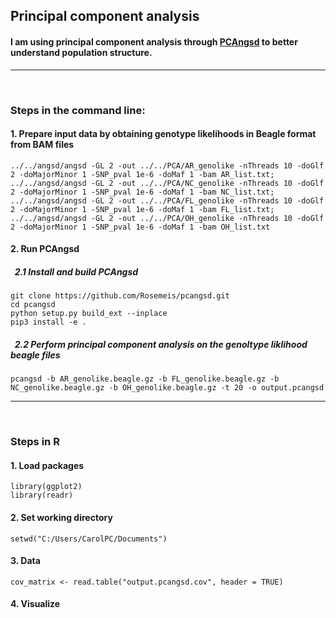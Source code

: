 ## Principal component analysis
#### I am using principal component analysis through [PCAngsd](http://www.popgen.dk/software/index.php/PCAngsd) to better understand population structure.
---
&nbsp;
### Steps in the command line: 
#### 1. Prepare input data by obtaining genotype likelihoods in Beagle format from BAM files
```
../../angsd/angsd -GL 2 -out ../../PCA/AR_genolike -nThreads 10 -doGlf 2 -doMajorMinor 1 -SNP_pval 1e-6 -doMaf 1 -bam AR_list.txt;
../../angsd/angsd -GL 2 -out ../../PCA/NC_genolike -nThreads 10 -doGlf 2 -doMajorMinor 1 -SNP_pval 1e-6 -doMaf 1 -bam NC_list.txt;
../../angsd/angsd -GL 2 -out ../../PCA/FL_genolike -nThreads 10 -doGlf 2 -doMajorMinor 1 -SNP_pval 1e-6 -doMaf 1 -bam FL_list.txt;
../../angsd/angsd -GL 2 -out ../../PCA/OH_genolike -nThreads 10 -doGlf 2 -doMajorMinor 1 -SNP_pval 1e-6 -doMaf 1 -bam OH_list.txt
```
#### 2. Run PCAngsd
##### &nbsp; 2.1 Install and build PCAngsd
```
git clone https://github.com/Rosemeis/pcangsd.git
cd pcangsd
python setup.py build_ext --inplace
pip3 install -e .
```
##### &nbsp; 2.2 Perform principal component analysis on the genoltype liklihood beagle files
```
pcangsd -b AR_genolike.beagle.gz -b FL_genolike.beagle.gz -b NC_genolike.beagle.gz -b OH_genolike.beagle.gz -t 20 -o output.pcangsd
```
---
&nbsp;

### Steps in R
#### 1. Load packages
```{r}
library(ggplot2)
library(readr)
```

#### 2. Set working directory
```{r}
setwd("C:/Users/CarolPC/Documents")
```

#### 3. Data
```{r}
cov_matrix <- read.table("output.pcangsd.cov", header = TRUE)
```

#### 4. Visualize
```{r}

```

